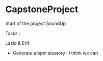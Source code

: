 # CapstoneProject

Start of the project SoundUp

Tasks : 

Lazlo & Erif
- Generate a bpm aleatory : I think we can 


